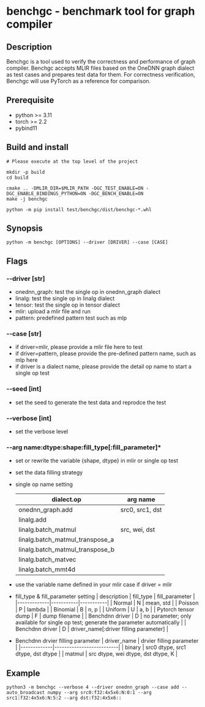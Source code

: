 # benchgc - benchmark tool for graph compiler

## Description

Benchgc is a tool used to verify the correctness and performance of graph compiler. Benchgc accepts MLIR files based on the OneDNN graph dialect as test cases and prepares test data for them. For correctness verification, Benchgc will use PyTorch as a reference for comparison.

## Prerequisite
* python >= 3.11
* torch >= 2.2
* pybind11

## Build and install
```
# Please execute at the top level of the project

mkdir -p build
cd build

cmake .. -DMLIR_DIR=$MLIR_PATH -DGC_TEST_ENABLE=ON -DGC_ENABLE_BINDINGS_PYTHON=ON -DGC_BENCH_ENABLE=ON
make -j benchgc

python -m pip install test/benchgc/dist/benchgc-*.whl

```

## Synopsis
```
python -m benchgc [OPTIONS] --driver [DRIVER] --case [CASE]
```
## Flags
###  --driver [str]
* onednn_graph: test the single op in onednn_graph dialect
* linalg: test the single op in linalg dialect
* tensor: test the single op in tensor dialect
* mlir: upload a mlir file and run
* pattern: predefined pattern test such as mlp

### --case [str]
* if driver=mlir, please provide a mlir file here to test
* if driver=pattern, please provide the pre-defined pattern name, such as mlp here
* if driver is a dialect name, please provide the detail op name to start a single op test

### --seed [int]
* set the seed to generate the test data and reprodce the test

### --verbose [int]
* set the verbose level

### --arg name:dtype:shape:fill_type[:fill_parameter]*
* set or rewrite the variable {shape, dtype} in mlir or single op test
* set the data filling strategy
* single op name setting

    | dialect.op | arg name |
    |------------|----------|
    | onednn_graph.add | src0, src1, dst |
    | linalg.add | |
    | linalg.batch_matmul | src, wei, dst |
    | linalg.batch_matmul_transpose_a | |
    | linalg.batch_matmul_transpose_b | |
    | linalg.batch_matvec | |
    | linalg.batch_mmt4d | |
* use the variable name defined in your mlir case if driver = mlir

* fill_type & fill_parameter setting
    | description | fill_type | fill_parameter |
    |-------------|-----------|-----------|
    | Normal | N | mean, std |
    | Poisson | P | lambda |
    | Binomial | B | n, p |
    | Uniform | U | a, b |
    | Pytorch tensor dump | F | dump filename |
    | Benchdnn driver | D | no parameter; only available for single op test; generate the parameter automatically |
    | Benchdnn driver | D | driver_name[:driver filling parameter] |

* Benchdnn drvier filling parameter
    | driver_name | drvier filling parameter |
    |-------------|--------------------------|
    | binary | src0 dtype, src1 dtype, dst dtype |
    | matmul | src dtype, wei dtype, dst dtype, K |


## Example
```
python3 -m benchgc --verbose 4 --driver onednn_graph --case add --auto_broadcast numpy --arg src0:f32:4x5x6:N:0:1 --arg src1:f32:4x5x6:N:5:2 --arg dst:f32:4x5x6::
```